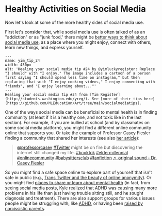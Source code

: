 # Healthy Activities on Social Media

Now let's look at some of the more healthy sides of social media use.

First let's consider that, while social media use is often talked of as an "addiction" or as "junk food," there might be [better ways to think about social media use](https://amandabaughan.medium.com/make-peace-with-social-media-113877582006), as a place where you might enjoy, connect with others, learn new things, and express yourself.

```{figure} https://raw.githubusercontent.com/MLEducation/Art/main/socialmediatips/Tip_24.png
---
name: yim_tip_24
width: 450px
alt: 'Healing your social media tip #24 by @yimluckyregister: Replace "I should" with "I enjoy." The image includes a cartoon of a person first saying "I should spend less time on instagram," but then replacing that with "I enjoy cooking videos," I enjoy connecting with friends", and "I enjoy learning about..."'
---
Healing your social media tip #24 from [Yim Register](http://students.washington.edu/yreg/). See [more of their tips here](https://github.com/MLEducation/Art/tree/main/socialmediatips).
```

One of the ways social media can be beneficial to mental health is in finding community (at least if it is a healthy one, and not toxic like in the last section). For example, if you are bullied at school (and by classmates on some social media platform), you might find a different online community online that supports you. Or take the example of Professor Casey Fiesler finding a community that shared her interests (see also [her article](https://slate.com/technology/2017/02/what-i-learned-about-the-internet-from-the-baby-sitters-club.html)):

<blockquote class="tiktok-embed" cite="https://www.tiktok.com/@professorcasey/video/7163440707468823851" data-video-id="7163440707468823851" style="max-width: 605px;min-width: 325px;" > <section> <a target="_blank" title="@professorcasey" href="https://www.tiktok.com/@professorcasey?refer=embed">@professorcasey</a> <a title="twitter" target="_blank" href="https://www.tiktok.com/tag/twitter?refer=embed">#Twitter</a> might be on fire but discovering the internet still changed my life. <a title="booktok" target="_blank" href="https://www.tiktok.com/tag/booktok?refer=embed">#booktok</a> <a title="eldermillennial" target="_blank" href="https://www.tiktok.com/tag/eldermillennial?refer=embed">#eldermillennial</a> <a title="onlinecommunity" target="_blank" href="https://www.tiktok.com/tag/onlinecommunity?refer=embed">#onlinecommunity</a> <a title="babysittersclub" target="_blank" href="https://www.tiktok.com/tag/babysittersclub?refer=embed">#babysittersclub</a> <a title="fanfiction" target="_blank" href="https://www.tiktok.com/tag/fanfiction?refer=embed">#fanfiction</a> <a target="_blank" title="♬ original sound - Dr. Casey Fiesler" href="https://www.tiktok.com/music/original-sound-7163440723407178538?refer=embed">♬ original sound - Dr. Casey Fiesler</a> </section> </blockquote> <script async src="https://www.tiktok.com/embed.js"></script>


So you might find a safe space online to explore part of yourself that isn't safe in public (e.g., [Trans Twitter and the beauty of online anonymity](https://www.vox.com/culture/21432987/trans-twitter-reddit-online-anonymity)). Or you might find [places to share or learn about mental health](https://www.npr.org/2019/11/13/779015105/social-media-has-become-a-place-to-talk-about-mental-illness-but-is-that-helpful) (in fact, from seeing social media posts, Kyle realized that ADHD was causing many more problems in his life than just having trouble sitting still, and he sought diagnosis and treatment). There are also support groups for various issues people might be struggling with, like [ADHD](https://www.facebook.com/groups/778098019379268), or having been [raised by narcissistic parents](https://www.reddit.com/r/raisedbynarcissists/).
